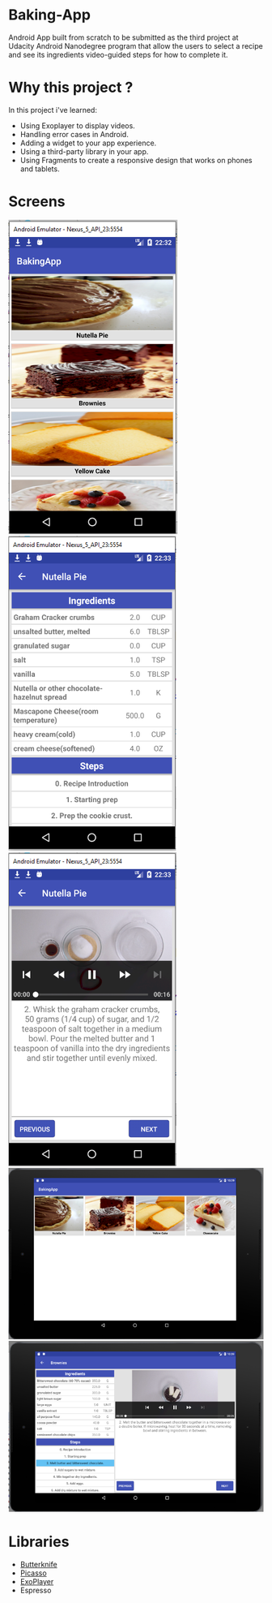 # Baking-App
Android App built from scratch to be submitted as the third project at Udacity Android Nanodegree program that allow the users to select a recipe and see its ingredients video-guided steps for how to complete it.

# Why this project ?

In this project i've learned:
 * Using Exoplayer to display videos.
 * Handling error cases in Android.
 * Adding a widget to your app experience.
 * Using a third-party library in your app.
 * Using Fragments to create a responsive design that works on phones and tablets.

# Screens
![Screenshot](https://github.com/subwilven/Baking-App/blob/master/screens/phone_main.PNG)
![Screenshot](https://github.com/subwilven/Baking-App/blob/master/screens/phone_recipe_details.PNG)
![Screenshot](https://github.com/subwilven/Baking-App/blob/master/screens/phone_setp_details.PNG)
![Screenshot](https://github.com/subwilven/Baking-App/blob/master/screens/tablet_main.PNG)
![Screenshot](https://github.com/subwilven/Baking-App/blob/master/screens/tablet_details.PNG)

 # Libraries
 * [Butterknife](https://github.com/JakeWharton/butterknife)
 * [Picasso](https://github.com/square/picasso)
 * [ExoPlayer]( https://github.com/google/ExoPlayer)
 * Espresso

